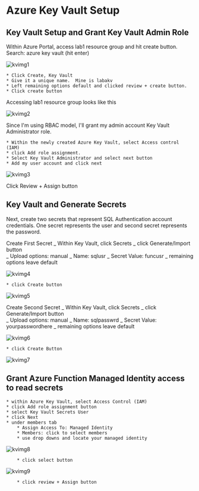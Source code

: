 # Azure Key Vault Setup

## Key Vault Setup and Grant Key Vault Admin Role

Within Azure Portal, access lab1 resource group and hit create button.
Search: azure key vault (hit enter)

![kvimg1](assets/kv1.jpg)

    * Click Create, Key Vault
    * Give it a unique name.  Mine is labakv
    * Left remaining options default and clicked review + create button.
    * Click create button

Accessing lab1 resource group looks like this

![kvimg2](assets/kv2.jpg)

Since I'm using RBAC model, I'll grant my admin account Key Vault Administrator role.

    * Within the newly created Azure Key Vault, select Access control (IAM)
    * click Add role assignment.
    * Select Key Vault Administrator and select next button
    * Add my user account and click next

![kvimg3](assets/kv3.jpg)

Click Review + Assign button

## Key Vault and Generate Secrets

Next, create two secrets that represent SQL Authentication account credentials. One secret represents the user and second secret represents the password.

Create First Secret
_ Within Key Vault, click Secrets
_ click Generate/Import button  
 _ Upload options: manual
_ Name: sqlusr
_ Secret Value: funcusr
_ remaining options leave default

![kvimg4](assets/kv4.jpg)

    * click Create button

![kvimg5](assets/kv5.jpg)

Create Second Secret
_ Within Key Vault, click Secrets
_ click Generate/Import button  
 _ Upload options: manual
_ Name: sqlpasswrd
_ Secret Value: yourpasswordhere
_ remaining options leave default

![kvimg6](assets/kv6.jpg)

    * click Create Button

![kvimg7](assets/kv7.jpg)

## Grant Azure Function Managed Identity access to read secrets

    * within Azure Key Vault, select Access Control (IAM)
    * click Add role assignment button
    * select Key Vault Secrets User
    * click Next
    * under members tab
        * Assign Access To: Managed Identity
        * Members: click to select members
        * use drop downs and locate your managed identity

![kvimg8](assets/kv8.jpg)

        * click select button

![kvimg9](assets/kv9.jpg)

        * click review + Assign button
